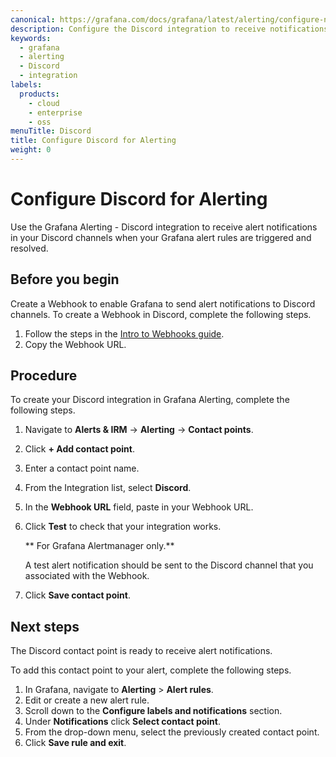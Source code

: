 ```yaml
---
canonical: https://grafana.com/docs/grafana/latest/alerting/configure-notifications/manage-contact-points/integrations/configure-discord/
description: Configure the Discord integration to receive notifications when your alerts are firing
keywords:
  - grafana
  - alerting
  - Discord
  - integration
labels:
  products:
    - cloud
    - enterprise
    - oss
menuTitle: Discord
title: Configure Discord for Alerting
weight: 0
---
```


# Configure Discord for Alerting

Use the Grafana Alerting - Discord integration to receive alert notifications in your Discord channels when your Grafana alert rules are triggered and resolved.

## Before you begin

Create a Webhook to enable Grafana to send alert notifications to Discord channels.
To create a Webhook in Discord, complete the following steps.

1. Follow the steps in the [Intro to Webhooks guide](https://support.discord.com/hc/en-us/articles/228383668-Intro-to-Webhooks).
1. Copy the Webhook URL.

## Procedure

To create your Discord integration in Grafana Alerting, complete the following steps.

1. Navigate to **Alerts & IRM** -> **Alerting** -> **Contact points**.
1. Click **+ Add contact point**.
1. Enter a contact point name.
1. From the Integration list, select **Discord**.
1. In the **Webhook URL** field, paste in your Webhook URL.
1. Click **Test** to check that your integration works.

   ** For Grafana Alertmanager only.**

   A test alert notification should be sent to the Discord channel that you associated with the Webhook.

1. Click **Save contact point**.

## Next steps

The Discord contact point is ready to receive alert notifications.

To add this contact point to your alert, complete the following steps.

1. In Grafana, navigate to **Alerting** > **Alert rules**.
1. Edit or create a new alert rule.
1. Scroll down to the **Configure labels and notifications** section.
1. Under **Notifications** click **Select contact point**.
1. From the drop-down menu, select the previously created contact point.
1. Click **Save rule and exit**.
